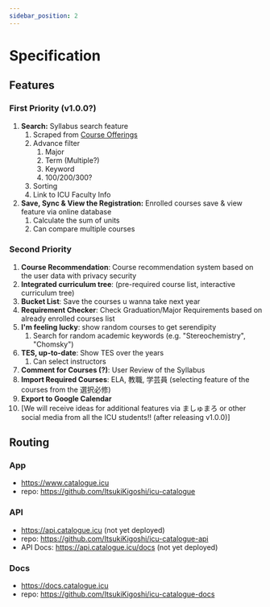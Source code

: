 ```yaml
---
sidebar_position: 2
---
```


# Specification

## Features

### First Priority (v1.0.0?)

1. **Search:** Syllabus search feature
   1. Scraped from [Course Offerings](https://campus.icu.ac.jp/icumap/ehb/SearchCO.aspx)
   2. Advance filter
      1. Major
      2. Term (Multiple?)
      3. Keyword
      4. 100/200/300?
   3. Sorting
   4. Link to ICU Faculty Info
2. **Save, Sync & View the Registration:** Enrolled courses save & view feature via online database
   1. Calculate the sum of units
   2. Can compare multiple courses

### Second Priority

1. **Course Recommendation**: Course recommendation system based on the user data with privacy security
2. **Integrated curriculum tree**: (pre-required course list, interactive curriculum tree)
3. **Bucket List**: Save the courses u wanna take next year
4. **Requirement Checker**: Check Graduation/Major Requirements based on already enrolled courses list
5. **I'm feeling lucky**: show random courses to get serendipity
   1. Search for random academic keywords (e.g. "Stereochemistry", "Chomsky")
6. **TES, up-to-date**: Show TES over the years
   1. Can select instructors
7. **Comment for Courses (?)**: User Review of the Syllabus
8. **Import Required Courses**: ELA, 教職, 学芸員 (selecting feature of the courses from the 選択必修)
9. **Export to Google Calendar**
10. [We will receive ideas for additional features via ましゅまろ or other social media from all the ICU students!! (after releasing v1.0.0)]

## Routing

### App

- https://www.catalogue.icu
- repo: https://github.com/ItsukiKigoshi/icu-catalogue

### API

- https://api.catalogue.icu (not yet deployed)
- repo: https://github.com/ItsukiKigoshi/icu-catalogue-api
- API Docs: https://api.catalogue.icu/docs (not yet deployed)

### Docs

- https://docs.catalogue.icu
- repo: https://github.com/ItsukiKigoshi/icu-catalogue-docs
